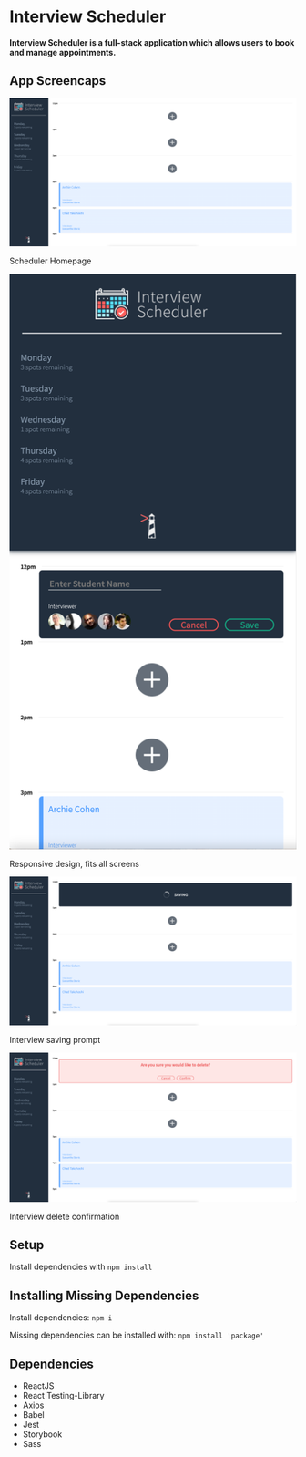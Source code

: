 # Interview Scheduler

#### Interview Scheduler is a full-stack application which allows users to book and manage appointments.

## App Screencaps

!["Homepage"](https://github.com/muhammad-usama12/scheduler/blob/master/docs/homepage.png)

Scheduler Homepage

!['Responsive Design'](https://github.com/muhammad-usama12/scheduler/blob/master/docs/app-responsive-design.png)

Responsive design, fits all screens

!["Interview Saving"](https://github.com/muhammad-usama12/scheduler/blob/master/docs/interview-saving.png)

Interview saving prompt

!["Interview Delete Message"](https://github.com/muhammad-usama12/scheduler/blob/master/docs/interview-delete-prompt.png)

Interview delete confirmation

## Setup

Install dependencies with `npm install`

## Installing Missing Dependencies

Install dependencies: `npm i`

Missing dependencies can be installed with: `npm install 'package'`

## Dependencies

- ReactJS
- React Testing-Library
- Axios
- Babel
- Jest
- Storybook
- Sass
